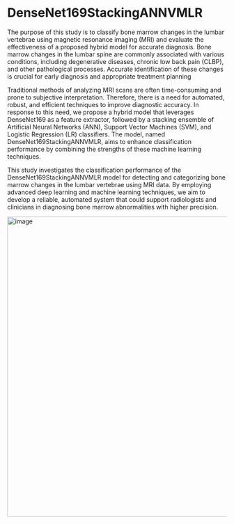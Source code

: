 # DenseNet169StackingANNVMLR
The purpose of this study is to classify bone marrow changes in the lumbar vertebrae using magnetic resonance imaging (MRI) and evaluate the effectiveness of a proposed hybrid model for accurate diagnosis. Bone marrow changes in the lumbar spine are commonly associated with various conditions, including degenerative diseases, chronic low back pain (CLBP), and other pathological processes. Accurate identification of these changes is crucial for early diagnosis and appropriate treatment planning

Traditional methods of analyzing MRI scans are often time-consuming and prone to subjective interpretation. Therefore, there is a need for automated, robust, and efficient techniques to improve diagnostic accuracy. In response to this need, we propose a hybrid model that leverages DenseNet169 as a feature extractor, followed by a stacking ensemble of Artificial Neural Networks (ANN), Support Vector Machines (SVM), and Logistic Regression (LR) classifiers. The model, named DenseNet169StackingANNVMLR, aims to enhance classification performance by combining the strengths of these machine learning techniques.

This study investigates the classification performance of the DenseNet169StackingANNVMLR model for detecting and categorizing bone marrow changes in the lumbar vertebrae using MRI data. By employing advanced deep learning and machine learning techniques, we aim to develop a reliable, automated system that could support radiologists and clinicians in diagnosing bone marrow abnormalities with higher precision.



<img width="1687" height="690" alt="image" src="https://github.com/user-attachments/assets/5341a6a7-af09-4d16-9a1e-f53a92a4c5ac" />

